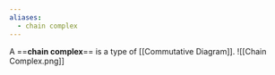 ```yaml
---
aliases:
  - chain complex
---
```

A ==**chain complex**== is a type of [[Commutative Diagram]].
![[Chain Complex.png]]